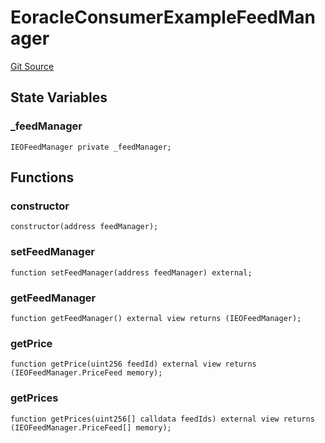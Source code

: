 # EoracleConsumerExampleFeedManager

[Git Source](https://github.com/Eoracle/target-contracts/blob/6aa770eda8f0c2ec3d6b8a6ee534d020a26eb2db/src/examples/EoracleConsumerExampleFeedManager.sol)

## State Variables

### \_feedManager

```solidity
IEOFeedManager private _feedManager;
```

## Functions

### constructor

```solidity
constructor(address feedManager);
```

### setFeedManager

```solidity
function setFeedManager(address feedManager) external;
```

### getFeedManager

```solidity
function getFeedManager() external view returns (IEOFeedManager);
```

### getPrice

```solidity
function getPrice(uint256 feedId) external view returns (IEOFeedManager.PriceFeed memory);
```

### getPrices

```solidity
function getPrices(uint256[] calldata feedIds) external view returns (IEOFeedManager.PriceFeed[] memory);
```
